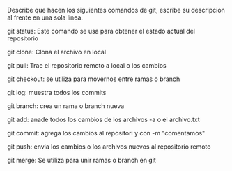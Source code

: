 Describe que hacen los siguientes comandos de git, escribe su descripcion al frente en una sola linea.

git status: Este comando se usa para obtener el estado actual del repositorio

git clone: Clona el archivo en local

git pull: Trae el repositorio remoto a local o los cambios

git checkout: se utiliza para movernos entre ramas o branch

git log: muestra todos los commits

git branch: crea un rama o branch nueva

git add:  anade todos los cambios de los archivos -a o el archivo.txt

git commit: agrega los cambios al repositori y con -m "comentamos"

git push: envia los cambios o los archivos nuevos al repositorio remoto

git merge: Se utiliza para unir ramas o branch en git


